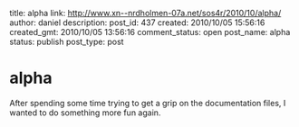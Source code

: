 title: alpha
link: http://www.xn--nrdholmen-07a.net/sos4r/2010/10/alpha/
author: daniel
description: 
post_id: 437
created: 2010/10/05 15:56:16
created_gmt: 2010/10/05 13:56:16
comment_status: open
post_name: alpha
status: publish
post_type: post

# alpha

After spending some time trying to get a grip on the documentation files, I wanted to do something more fun again.